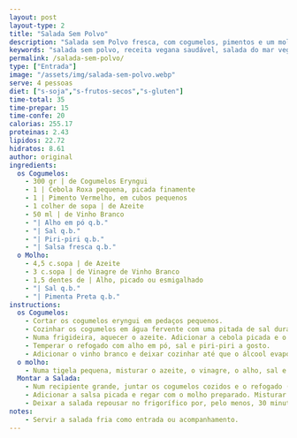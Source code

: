 ```yaml
---
layout: post
layout-type: 2
title: "Salada Sem Polvo"
description: "Salada sem Polvo fresca, com cogumelos, pimentos e um molho aromático"
keywords: "salada sem polvo, receita vegana saudável, salada do mar vegan, Salada com pimentos, Como fazer salada vegan com cogumelos eryngui, Entrada fria vegan, Salada vegan inspirada em pratos de peixe, Cozinha plant-based para entradas, Receita fresca e saudável para o verão, Substitutos veganos para pratos tradicionais"
permalink: /salada-sem-polvo/
type: ["Entrada"]
image: "/assets/img/salada-sem-polvo.webp"
serve: 4 pessoas
diet: ["s-soja","s-frutos-secos","s-gluten"]
time-total: 35
time-prepar: 15
time-confe: 20
calorias: 255.17
proteinas: 2.43
lipidos: 22.72
hidratos: 8.61
author: original
ingredients:
  os Cogumelos:
    - 300 gr | de Cogumelos Eryngui
    - 1 | Cebola Roxa pequena, picada finamente
    - 1 | Pimento Vermelho, em cubos pequenos
    - 1 colher de sopa | de Azeite
    - 50 ml | de Vinho Branco
    - "| Alho em pó q.b."
    - "| Sal q.b."
    - "| Piri-piri q.b."
    - "| Salsa fresca q.b."
  o Molho:
    - 4,5 c.sopa | de Azeite
    - 3 c.sopa | de Vinagre de Vinho Branco
    - 1,5 dentes de | Alho, picado ou esmigalhado
    - "| Sal q.b."
    - "| Pimenta Preta q.b."
instructions:
  os Cogumelos:
    - Cortar os cogumelos eryngui em pedaços pequenos.
    - Cozinhar os cogumelos em água fervente com uma pitada de sal durante cerca de 5 minutos, até ficarem ligeiramente macios. Escorra e reserva.
    - Numa frigideira, aquecer o azeite. Adicionar a cebola picada e o pimento vermelho. Refogar até ficarem cozinhados(se necessário adicionar água, até que os pimentos fiquem no ponto de cozedura que gostar).
    - Temperar o refogado com alho em pó, sal e piri-piri a gosto.
    - Adicionar o vinho branco e deixar cozinhar até que o álcool evapore completamente. Reservar e deixar arrefecer.
  o molho:
    - Numa tigela pequena, misturar o azeite, o vinagre, o alho, sal e pimenta. Provar e ajustar os temperos ao seu gosto.
  Montar a Salada:
    - Num recipiente grande, juntar os cogumelos cozidos e o refogado (já arrefecido).
    - Adicionar a salsa picada e regar com o molho preparado. Misturar bem para envolver todos os sabores.
    - Deixar a salada repousar no frigorífico por, pelo menos, 30 minutos para que os sabores se intensifiquem.
notes:
    - Servir a salada fria como entrada ou acompanhamento.
---
```

